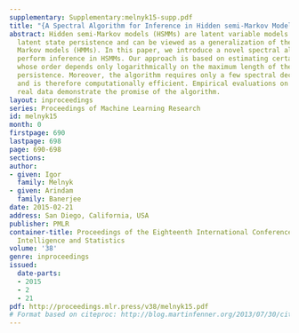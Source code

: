 ```yaml
---
supplementary: Supplementary:melnyk15-supp.pdf
title: "{A Spectral Algorithm for Inference in Hidden semi-Markov Models}"
abstract: Hidden semi-Markov models (HSMMs) are latent variable models which allow
  latent state persistence and can be viewed as a generalization of the popular hidden
  Markov models (HMMs). In this paper, we introduce a novel spectral algorithm to
  perform inference in HSMMs. Our approach is based on estimating certain sample moments,
  whose order depends only logarithmically on the maximum length of the hidden state
  persistence. Moreover, the algorithm requires only a few spectral decompositions
  and is therefore computationally efficient. Empirical evaluations on synthetic and
  real data demonstrate the promise of the algorithm.
layout: inproceedings
series: Proceedings of Machine Learning Research
id: melnyk15
month: 0
firstpage: 690
lastpage: 698
page: 690-698
sections: 
author:
- given: Igor
  family: Melnyk
- given: Arindam
  family: Banerjee
date: 2015-02-21
address: San Diego, California, USA
publisher: PMLR
container-title: Proceedings of the Eighteenth International Conference on Artificial
  Intelligence and Statistics
volume: '38'
genre: inproceedings
issued:
  date-parts:
  - 2015
  - 2
  - 21
pdf: http://proceedings.mlr.press/v38/melnyk15.pdf
# Format based on citeproc: http://blog.martinfenner.org/2013/07/30/citeproc-yaml-for-bibliographies/
---
```

